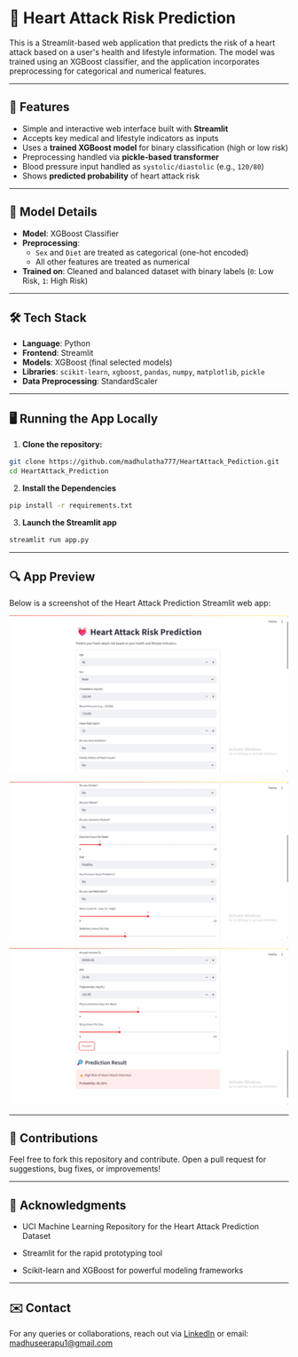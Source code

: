# 💓 Heart Attack Risk Prediction

This is a Streamlit-based web application that predicts the risk of a heart attack based on a user's health and lifestyle information. The model was trained using an XGBoost classifier, and the application incorporates preprocessing for categorical and numerical features.

---

## 🚀 Features

- Simple and interactive web interface built with **Streamlit**
- Accepts key medical and lifestyle indicators as inputs
- Uses a **trained XGBoost model** for binary classification (high or low risk)
- Preprocessing handled via **pickle-based transformer**
- Blood pressure input handled as `systolic/diastolic` (e.g., `120/80`)
- Shows **predicted probability** of heart attack risk

---

## 🧠 Model Details

- **Model**: XGBoost Classifier
- **Preprocessing**: 
  - `Sex` and `Diet` are treated as categorical (one-hot encoded)
  - All other features are treated as numerical
- **Trained on**: Cleaned and balanced dataset with binary labels (`0`: Low Risk, `1`: High Risk)

---

## 🛠️ Tech Stack

- **Language**: Python  
- **Frontend**: Streamlit  
- **Models**: XGBoost (final selected models)  
- **Libraries**: `scikit-learn`, `xgboost`, `pandas`, `numpy`, `matplotlib`, `pickle`  
- **Data Preprocessing**: StandardScaler

---

## 🖥️ Running the App Locally

1. **Clone the repository:**

```bash
git clone https://github.com/madhulatha777/HeartAttack_Pediction.git
cd HeartAttack_Prediction
```

2. **Install the Dependencies**

```bash
pip install -r requirements.txt
```

3. **Launch the Streamlit app**

```bash
streamlit run app.py
```

---

## 🔍 App Preview

Below is a screenshot of the Heart Attack Prediction Streamlit web app:

![Streamlit App Screenshot](https://github.com/madhulatha777/HeartAttack_Pediction/blob/main/images/Pr.jpg)

![Streamlit App Screenshot](https://github.com/madhulatha777/HeartAttack_Pediction/blob/main/images/Pr2.jpg)

![Streamlit App Screenshot](https://github.com/madhulatha777/HeartAttack_Pediction/blob/main/images/Pr1.jpg)

---

## 🤝 Contributions
Feel free to fork this repository and contribute. Open a pull request for suggestions, bug fixes, or improvements!

---

## 🙏 Acknowledgments
- UCI Machine Learning Repository for the Heart Attack Prediction Dataset

- Streamlit for the rapid prototyping tool

- Scikit-learn and XGBoost for powerful modeling frameworks

---

## ✉️ Contact
For any queries or collaborations, reach out via [LinkedIn](https://www.linkedin.com/in/madhulatha-seerapu-8a269b325/) or email: madhuseerapu1@gmail.com